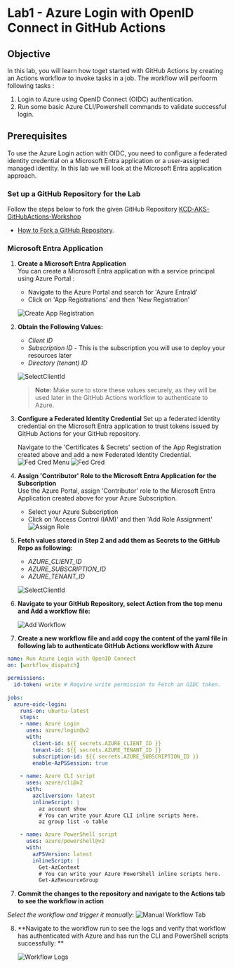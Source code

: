 # Lab1 - Azure Login with OpenID Connect in GitHub Actions

## Objective
In this lab, you will learn how toget started with GitHub Actions by creating an Actions workflow to invoke tasks in a job. The workflow will perfoorm following tasks :

1. Login to Azure using OpenID Connect (OIDC) authentication.
2. Run some basic Azure CLI/Powershell commands to validate successful login.


## Prerequisites

To use the Azure Login action with OIDC, you need to configure a federated identity credential on a Microsoft Entra application or a user-assigned managed identity. In this lab we will look at the Microsoft Entra application approach.

### Set up a GitHub Repository for the Lab
Follow the steps below to fork the given GitHub Repository [KCD-AKS-GitHubActions-Workshop](https://github.com/shksin/kcd-gha-aks-workshop) 
 - [How to Fork a GitHub Repository](https://docs.github.com/en/pull-requests/collaborating-with-pull-requests/working-with-forks/fork-a-repo#forking-a-repository).


### Microsoft Entra Application

1. **Create a Microsoft Entra Application**  
   You can create a Microsoft Entra application with a service principal using Azure Portal : 
    - Navigate to the Azure Portal and search for 'Azure EntraId'
    - Click on 'App Registrations' and then 'New Registration'

   ![Create App Registration](assets/create-app-registration.png)

2. **Obtain the Following Values:**
   - *Client ID*
   - *Subscription ID* - This is the subscription you will use to deploy your resources later
   - *Directory (tenant) ID*

   ![SelectClientId](assets/select-clientid-tenantId.png)

   > **Note:** Make sure to store these values securely, as they will be used later in the GitHub Actions workflow to authenticate to Azure.

3. **Configure a Federated Identity Credential**
      Set up a federated identity credential on the Microsoft Entra application to trust tokens issued by GitHub Actions for your GitHub repository.

      Navigate to the 'Certificates & Secrets' section of the App Registration created above and add a new Federated Identity Credential.
    ![Fed Cred Menu](assets/federated%20credentials%20menu.png)
    ![Fed Cred](assets/federated%20credentials.png)

4. **Assign 'Contributor' Role to the Microsoft Entra Application for the Subscription**  
   Use the Azure Portal, assign 'Contributor' role to the Microsoft Entra Application created above for your Azure Subscription.
    - Select your Azure Subscription
    - Click on 'Access Control (IAM)' and then 'Add Role Assignment'
   ![Assign Role](assets/AddContributorRoleToSubscription.png)


5. **Fetch values stored in Step 2 and add them as Secrets to the GitHub Repo as following:**
   - *AZURE_CLIENT_ID*
   - *AZURE_SUBSCRIPTION_ID*
   - *AZURE_TENANT_ID*

   ![SelectClientId](assets/GHActionsSecret.png)

6. **Navigate to your GitHub Repository, select Action from the top menu and Add a workflow file:**

    ![Add Workflow](assets/setupworkflow.png)

7. **Create a new workflow file and add copy the content of the yaml file in following lab to authenticate GitHub Actions workflow with Azure**

```yaml
name: Run Azure Login with OpenID Connect
on: [workflow_dispatch]

permissions:
  id-token: write # Require write permission to Fetch an OIDC token.
      
jobs: 
  azure-oidc-login:
    runs-on: ubuntu-latest
    steps:
    - name: Azure Login
      uses: azure/login@v2
      with:
        client-id: ${{ secrets.AZURE_CLIENT_ID }}
        tenant-id: ${{ secrets.AZURE_TENANT_ID }}
        subscription-id: ${{ secrets.AZURE_SUBSCRIPTION_ID }} 
        enable-AzPSSession: true
    
    - name: Azure CLI script
      uses: azure/cli@v2
      with:
        azcliversion: latest
        inlineScript: |
          az account show
          # You can write your Azure CLI inline scripts here.
          az group list -o table

    - name: Azure PowerShell script
      uses: azure/powershell@v2
      with:
        azPSVersion: latest
        inlineScript: |
          Get-AzContext  
          # You can write your Azure PowerShell inline scripts here.
          Get-AzResourceGroup
```


7. **Commit the changes to the repository and navigate to the Actions tab to see the workflow in action**

  _Select the workflow and trigger it manually_:
    ![Manual Workflow Tab](assets/manualworkflow%20trigger.png)


8. **Navigate to the workflow run to see the logs and verify that workflow has authenticated with Azure and has run the CLI and PowerShell scripts successfully: **

    ![Workflow Logs](assets/SuccessfulWorkflow.png)


